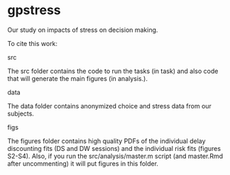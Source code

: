 # gpstress

Our study on impacts of stress on decision making.

To cite this work: 

src

The src folder contains the code to run the tasks (in task) and also code that will generate the main figures (in analysis.).

data

The data folder contains anonymized choice and stress data from our subjects.

figs

The figures folder contains high quality PDFs of the individual delay discounting fits (DS and DW sessions) and the individual risk fits (figures S2-S4). Also, if you run the src/analysis/master.m script (and master.Rmd after uncommenting) it will put figures in this folder.
